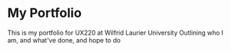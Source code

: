 # My Portfolio
This is my portfolio for UX220 at Wilfrid Laurier University
Outlining who I am, and what've done, and hope to do
